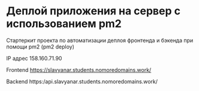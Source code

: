 # Деплой приложения на сервер с использованием pm2

Стартеркит проекта по автоматизации деплоя фронтенда и бэкенда при помощи pm2 (pm2 deploy)

IP адрес 158.160.71.90

Frontend https://slavyanar.students.nomoredomains.work/

Backend https:/api.slavyanar.students.nomoredomains.work/